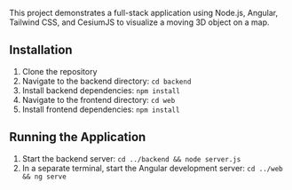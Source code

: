 This project demonstrates a full-stack application using Node.js, Angular, Tailwind CSS, and CesiumJS to visualize a moving 3D object on a map.

## Installation

1. Clone the repository
2. Navigate to the backend directory: `cd backend`
3. Install backend dependencies: `npm install`
4. Navigate to the frontend directory: `cd web`
5. Install frontend dependencies: `npm install`

## Running the Application

1. Start the backend server: `cd ../backend && node server.js`
2. In a separate terminal, start the Angular development server: `cd ../web && ng serve`
